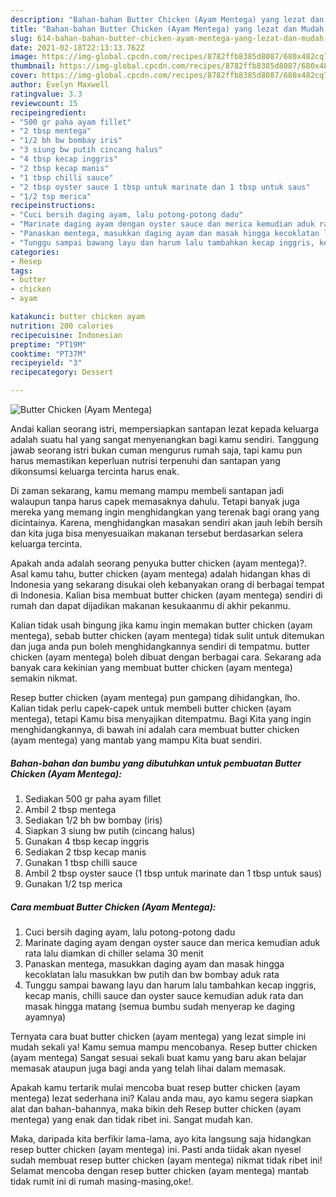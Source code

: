 ```yaml
---
description: "Bahan-bahan Butter Chicken (Ayam Mentega) yang lezat dan Mudah Dibuat"
title: "Bahan-bahan Butter Chicken (Ayam Mentega) yang lezat dan Mudah Dibuat"
slug: 614-bahan-bahan-butter-chicken-ayam-mentega-yang-lezat-dan-mudah-dibuat
date: 2021-02-18T22:13:13.762Z
image: https://img-global.cpcdn.com/recipes/8782ffb8385d8087/680x482cq70/butter-chicken-ayam-mentega-foto-resep-utama.jpg
thumbnail: https://img-global.cpcdn.com/recipes/8782ffb8385d8087/680x482cq70/butter-chicken-ayam-mentega-foto-resep-utama.jpg
cover: https://img-global.cpcdn.com/recipes/8782ffb8385d8087/680x482cq70/butter-chicken-ayam-mentega-foto-resep-utama.jpg
author: Evelyn Maxwell
ratingvalue: 3.3
reviewcount: 15
recipeingredient:
- "500 gr paha ayam fillet"
- "2 tbsp mentega"
- "1/2 bh bw bombay iris"
- "3 siung bw putih cincang halus"
- "4 tbsp kecap inggris"
- "2 tbsp kecap manis"
- "1 tbsp chilli sauce"
- "2 tbsp oyster sauce 1 tbsp untuk marinate dan 1 tbsp untuk saus"
- "1/2 tsp merica"
recipeinstructions:
- "Cuci bersih daging ayam, lalu potong-potong dadu"
- "Marinate daging ayam dengan oyster sauce dan merica kemudian aduk rata lalu diamkan di chiller selama 30 menit"
- "Panaskan mentega, masukkan daging ayam dan masak hingga kecoklatan lalu masukkan bw putih dan bw bombay aduk rata"
- "Tunggu sampai bawang layu dan harum lalu tambahkan kecap inggris, kecap manis, chilli sauce dan oyster sauce kemudian aduk rata dan masak hingga matang (semua bumbu sudah menyerap ke daging ayamnya)"
categories:
- Resep
tags:
- butter
- chicken
- ayam

katakunci: butter chicken ayam 
nutrition: 200 calories
recipecuisine: Indonesian
preptime: "PT19M"
cooktime: "PT37M"
recipeyield: "3"
recipecategory: Dessert

---
```



![Butter Chicken (Ayam Mentega)](https://img-global.cpcdn.com/recipes/8782ffb8385d8087/680x482cq70/butter-chicken-ayam-mentega-foto-resep-utama.jpg)

Andai kalian seorang istri, mempersiapkan santapan lezat kepada keluarga adalah suatu hal yang sangat menyenangkan bagi kamu sendiri. Tanggung jawab seorang istri bukan cuman mengurus rumah saja, tapi kamu pun harus memastikan keperluan nutrisi terpenuhi dan santapan yang dikonsumsi keluarga tercinta harus enak.

Di zaman  sekarang, kamu memang mampu membeli santapan jadi walaupun tanpa harus capek memasaknya dahulu. Tetapi banyak juga mereka yang memang ingin menghidangkan yang terenak bagi orang yang dicintainya. Karena, menghidangkan masakan sendiri akan jauh lebih bersih dan kita juga bisa menyesuaikan makanan tersebut berdasarkan selera keluarga tercinta. 



Apakah anda adalah seorang penyuka butter chicken (ayam mentega)?. Asal kamu tahu, butter chicken (ayam mentega) adalah hidangan khas di Indonesia yang sekarang disukai oleh kebanyakan orang di berbagai tempat di Indonesia. Kalian bisa membuat butter chicken (ayam mentega) sendiri di rumah dan dapat dijadikan makanan kesukaanmu di akhir pekanmu.

Kalian tidak usah bingung jika kamu ingin memakan butter chicken (ayam mentega), sebab butter chicken (ayam mentega) tidak sulit untuk ditemukan dan juga anda pun boleh menghidangkannya sendiri di tempatmu. butter chicken (ayam mentega) boleh dibuat dengan berbagai cara. Sekarang ada banyak cara kekinian yang membuat butter chicken (ayam mentega) semakin nikmat.

Resep butter chicken (ayam mentega) pun gampang dihidangkan, lho. Kalian tidak perlu capek-capek untuk membeli butter chicken (ayam mentega), tetapi Kamu bisa menyajikan ditempatmu. Bagi Kita yang ingin menghidangkannya, di bawah ini adalah cara membuat butter chicken (ayam mentega) yang mantab yang mampu Kita buat sendiri.

<!--inarticleads1-->

##### Bahan-bahan dan bumbu yang dibutuhkan untuk pembuatan Butter Chicken (Ayam Mentega):

1. Sediakan 500 gr paha ayam fillet
1. Ambil 2 tbsp mentega
1. Sediakan 1/2 bh bw bombay (iris)
1. Siapkan 3 siung bw putih (cincang halus)
1. Gunakan 4 tbsp kecap inggris
1. Sediakan 2 tbsp kecap manis
1. Gunakan 1 tbsp chilli sauce
1. Ambil 2 tbsp oyster sauce (1 tbsp untuk marinate dan 1 tbsp untuk saus)
1. Gunakan 1/2 tsp merica




<!--inarticleads2-->

##### Cara membuat Butter Chicken (Ayam Mentega):

1. Cuci bersih daging ayam, lalu potong-potong dadu
1. Marinate daging ayam dengan oyster sauce dan merica kemudian aduk rata lalu diamkan di chiller selama 30 menit
1. Panaskan mentega, masukkan daging ayam dan masak hingga kecoklatan lalu masukkan bw putih dan bw bombay aduk rata
1. Tunggu sampai bawang layu dan harum lalu tambahkan kecap inggris, kecap manis, chilli sauce dan oyster sauce kemudian aduk rata dan masak hingga matang (semua bumbu sudah menyerap ke daging ayamnya)




Ternyata cara buat butter chicken (ayam mentega) yang lezat simple ini mudah sekali ya! Kamu semua mampu mencobanya. Resep butter chicken (ayam mentega) Sangat sesuai sekali buat kamu yang baru akan belajar memasak ataupun juga bagi anda yang telah lihai dalam memasak.

Apakah kamu tertarik mulai mencoba buat resep butter chicken (ayam mentega) lezat sederhana ini? Kalau anda mau, ayo kamu segera siapkan alat dan bahan-bahannya, maka bikin deh Resep butter chicken (ayam mentega) yang enak dan tidak ribet ini. Sangat mudah kan. 

Maka, daripada kita berfikir lama-lama, ayo kita langsung saja hidangkan resep butter chicken (ayam mentega) ini. Pasti anda tiidak akan nyesel sudah membuat resep butter chicken (ayam mentega) nikmat tidak ribet ini! Selamat mencoba dengan resep butter chicken (ayam mentega) mantab tidak rumit ini di rumah masing-masing,oke!.

